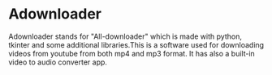 # Adownloader
Adownloader stands for "All-downloader" which is made with python, tkinter and some additional libraries.This is a software used for downloading videos from youtube from both mp4 and mp3 format. It has also a built-in video to audio converter app.
